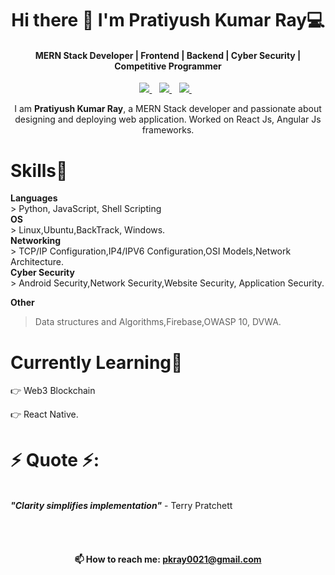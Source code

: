 <h1 align='center'>
  Hi there 👋 I'm Pratiyush Kumar Ray💻
</h1>

<h4 align='center'>
  MERN Stack Developer | Frontend | Backend | Cyber Security | Competitive Programmer
</h4>

<p align='center'>
  
  <!--<a href="https://wa.me/5518996643974?text=Olá!%20Alexandre">
    <img src="https://img.shields.io/badge/WHATSAPP-%2325D366.svg?&style=for-the-badge&logo=whatsapp&logoColor=white" />    
  </a>&nbsp;&nbsp;-->
  <a href="https://www.linkedin.com/in/pratiyush-kumar-ray-02a5a9184/">
    <img src="https://img.shields.io/badge/linkedin-%230077B5.svg?&style=flat&logo=linkedin&logoColor=white" />
  </a>&nbsp;&nbsp;
  <a href="https://www.instagram.com/">
    <img src="https://img.shields.io/badge/instagram-FF00FF.svg?&style=flat&logo=instagram&logoColor=white" />
  </a>&nbsp;&nbsp;
  <a href="https://twitter.com/RayPratiyush">
    <img src="https://img.shields.io/badge/twitter-%231DA1F2.svg?&style=flat&logo=twitter&logoColor=white" />        
  </a>&nbsp;&nbsp;
  
  
</p>
<p align='center'>
  I am <b>Pratiyush Kumar Ray</b>, a MERN Stack developer and passionate about designing and deploying web application. Worked on React Js, Angular Js frameworks.
</p>




<b><h1>Skills🥇</h1></b>
<p>
<b>Languages</b><br>
> Python, JavaScript, Shell Scripting<br>
<b>OS</b><br>
> Linux,Ubuntu,BackTrack, Windows.<br>
<b>Networking</b><br>
> TCP/IP Configuration,IP4/IPV6 Configuration,OSI Models,Network Architecture.<br>
<b>Cyber Security</b><br>
> Android Security,Network Security,Website Security, Application Security.<br>

<b>Other</b><br>
>Data structures and Algorithms,Firebase,OWASP 10, DVWA.<br></p>

<b><h1>Currently Learning🎯</h1></b>
<p>
👉 Web3 Blockchain <br>

👉 React Native.<br>
</p>

<b><h1>⚡ Quote ⚡:</h1> </b><br>
__*"Clarity simplifies implementation"*__ - Terry Pratchett  


<br>
<br>

<h4 align='center'>
  📫 How to reach me: <a href='mailto:pkray0021@gmail.com'>pkray0021@gmail.com</a>
</h4>
